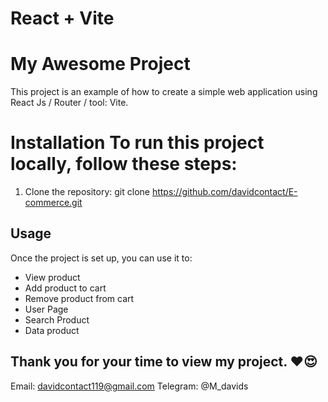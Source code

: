 # React + Vite
# My Awesome Project

This project is an example of how to create a simple web application using React Js / Router / tool: Vite.

# Installation To run this project locally, follow these steps:
1. Clone the repository: git clone https://github.com/davidcontact/E-commerce.git
   
## Usage

Once the project is set up, you can use it to:
- View product
- Add product to cart
- Remove product from cart
- User Page
- Search Product
- Data product
  
## Thank you for your time to view my project. ❤️😍
Email: davidcontact119@gmail.com
Telegram: @M_davids
